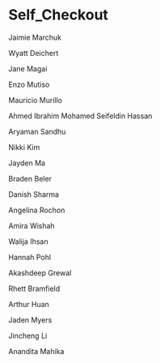 # Self_Checkout

Jaimie Marchuk 

Wyatt Deichert 

Jane Magai 

Enzo Mutiso 

Mauricio Murillo 

Ahmed Ibrahim Mohamed Seifeldin Hassan 

Aryaman Sandhu 

Nikki Kim 

Jayden Ma

Braden Beler

Danish Sharma

Angelina Rochon

Amira Wishah

Walija Ihsan 

Hannah Pohl

Akashdeep Grewal 

Rhett Bramfield 

Arthur Huan 

Jaden Myers 

Jincheng Li

Anandita Mahika 
